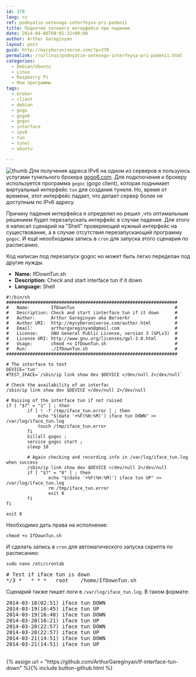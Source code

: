 ```yaml
---
id: 370
lang: ru
ref: podnyatie-setevogo-interfeysa-pri-padenii
title: Поднятие сетевого интерфейса при падении
date: 2014-04-06T08:01:32+00:00
author: Arthur Gareginyan
layout: post
guid: http://mycyberuniverse.com/?p=370
permalink: /ru/linux/podnyatie-setevogo-interfeysa-pri-padenii.html
categories:
  - Debian/Ubuntu
  - Linux
  - Raspberry Pi
  - Мои программы
tags:
  - broker
  - client
  - debian
  - gogo
  - gogo6
  - gogoc
  - interface
  - ipv6
  - tun
  - tunel
  - ubuntu

---
```


![thumb]()
Для получения адреса IPv6 на одном из серверов я пользуюсь услугами тунельного брокера <a href="http://gogo6.com" title="gogo6.com" target="_blank">gogo6.com</a>. Для подключения к брокеру используется программа `gogoc` (gogo client), которая поднимает виртуальный интерфейс `tun` для создания тунеля. Но, время от времени, этот интерфейс падает, что делает сервер более не доступным по IPv6 адресу.

Причину падения интерфейса я определил но решил ,что оптимальным решением будет перезапускать интерфейс в случае падения. Для этого я написал сценарий на "Shell" проверяющий нужный интерфейс на существование, а в случае отсутствия перезапускающий программу `gogoc`. И ещё неообходима запись в `cron` для запуска этого сценария по расписанию.

Код написан под перезапуск gogoc но может быть легко переделан под другие нужды.


* **Name:** IfDownTun.sh
* **Description:** Check and start interface tun if it down
* **Language:** Shell

```
#!/bin/sh
#################################################################
#   Name: 	 	 IfDownTun		   								#
#   Description: Check and start iinterface tun if it down 		#
#   Author: 	 Arthur Gareginyan aka Berserkr    				#
#   Author URI:  http://mycyberuniverse.com/author.html			#
#   Email: 	 	 arthurgareginyan@gmail.com        				#
#   License:     GNU General Public License, version 3 (GPLv3)  #
#   License URI: http://www.gnu.org/licenses/gpl-3.0.html		#
#   Usage: 		 chmod +x IfDownTun.sh							#
#   Run:   		 ./IfDownTun.sh									#
#################################################################

# The interface to test
DEVICE='tun'
#TEST_IFACE=`/sbin/ip link show dev $DEVICE >/dev/null 2>/dev/null`

# Check the availability of an interfac
/sbin/ip link show dev $DEVICE >/dev/null 2>/dev/null

# Raising of the interface tun if not raised
if [ "$?" = "1" ] ; then
        if [ ! -f /tmp/iface_tun.error ] ; then
        	echo "$(date '+%F(%H:%M)') iface tun DOWN" >> /var/log/iface_tun.log
        	touch /tmp/iface_tun.error
        fi
        killall gogoc ;
        service gogoc start ;
        sleep 10

        # Again checking and recording info in /var/log/iface_tun.log when success
        /sbin/ip link show dev $DEVICE >/dev/null 2>/dev/null
        if [ "$?" = "0" ] ; then
                echo "$(date '+%F(%H:%M)') iface tun UP" >> /var/log/iface_tun.log
                rm /tmp/iface_tun.error
                exit 0
        fi
fi

exit 0

```

Необходимо дать права на исполнение:

```
chmod +x IfDownTun.sh
```

И сделать запись в `cron` для автоматического запуска скрипта по расписанию:

```
sudo nano /etc/crontab
```

<pre>
# Test if iface tun is down
*/3 *   * * *   root    /home/IfDownTun.sh
</pre>

Сценарий также пишет логи в `/var/log/iface_tun.log`. В таком формате:
<pre>
2014-03-18(02:51) iface tun DOWN
2014-03-19(16:45) iface tun UP
2014-03-19(16:48) iface tun DOWN
2014-03-20(16:21) iface tun UP
2014-03-20(22:57) iface tun DOWN
2014-03-20(22:57) iface tun UP
2014-03-21(14:51) iface tun DOWN
2014-03-21(14:51) iface tun UP
</pre>

<br/>
{% assign url = "https://github.com/ArthurGareginyan/If-interface-tun-down" %}{% include button-github.html %}
